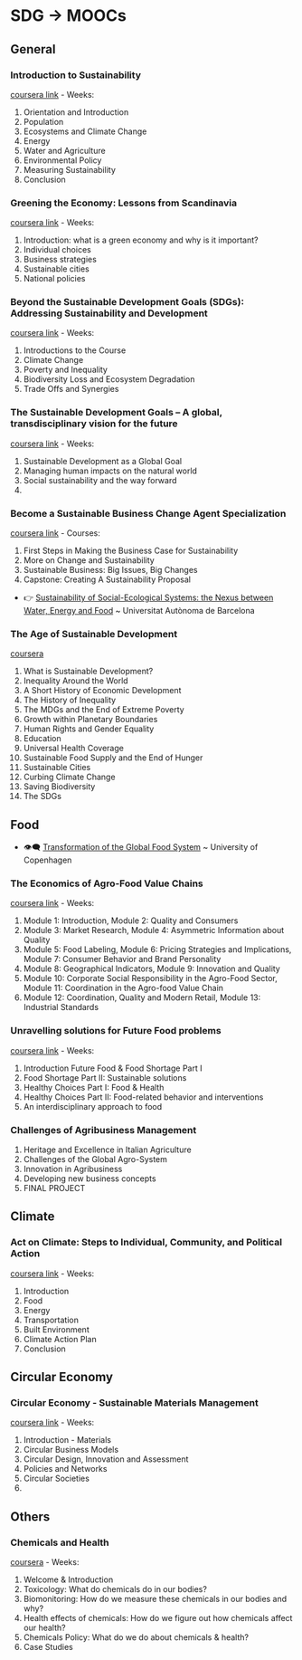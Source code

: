 # SDG -> MOOCs

## General
### Introduction to Sustainability
[coursera link](https://www.coursera.org/learn/sustainability) - Weeks:
1. Orientation and Introduction
2. Population
3. Ecosystems and Climate Change
4. Energy
5. Water and Agriculture
6. Environmental Policy
7. Measuring Sustainability
8. Conclusion

### Greening the Economy: Lessons from Scandinavia
[coursera link](https://www.coursera.org/learn/greening-the-economy) - Weeks:
1. Introduction: what is a green economy and why is it important?
2. Individual choices
3. Business strategies
4. Sustainable cities
5. National policies

### Beyond the Sustainable Development Goals (SDGs): Addressing Sustainability and Development
[coursera link](https://www.coursera.org/learn/beyond-the-sustainable-development-goals-addressing-sustainability-and-development) - Weeks:
1. Introductions to the Course
2. Climate Change
3. Poverty and Inequality
4. Biodiversity Loss and Ecosystem Degradation
5. Trade Offs and Synergies

### The Sustainable Development Goals – A global, transdisciplinary vision for the future
[coursera link](https://www.coursera.org/learn/global-sustainable-development) - Weeks:
1. Sustainable Development as a Global Goal
2. Managing human impacts on the natural world 
3. Social sustainability and the way forward
4. 
### Become a Sustainable Business Change Agent Specialization
[coursera link](https://www.coursera.org/specializations/sustainable-business-change-agent) - Courses:
1. First Steps in Making the Business Case for Sustainability
2. More on Change and Sustainability
3. Sustainable Business: Big Issues, Big Changes
4. Capstone: Creating A Sustainability Proposal

- 👉 [Sustainability of Social-Ecological Systems: the Nexus between Water, Energy and Food](./general/sos-es.md) ~ Universitat Autònoma de Barcelona

### The Age of Sustainable Development
[coursera](https://www.coursera.org/learn/sustainable-development)
1. What is Sustainable Development?
2. Inequality Around the World
3. A Short History of Economic Development
4. The History of Inequality
5. The MDGs and the End of Extreme Poverty
6. Growth within Planetary Boundaries
7. Human Rights and Gender Equality
8. Education
9. Universal Health Coverage
10. Sustainable Food Supply and the End of Hunger
11. Sustainable Cities
12. Curbing Climate Change
13. Saving Biodiversity
14. The SDGs



## Food
- 👁️‍🗨️ [Transformation of the Global Food System](./food/totgfs.md) ~ University of Copenhagen

### The Economics of Agro-Food Value Chains
[coursera link](https://www.coursera.org/learn/valuechains) - Weeks:
1. Module 1: Introduction, Module 2: Quality and Consumers
2. Module 3: Market Research, Module 4: Asymmetric Information about Quality
3. Module 5: Food Labeling, Module 6: Pricing Strategies and Implications, Module 7: Consumer Behavior and Brand Personality
4. Module 8: Geographical Indicators, Module 9: Innovation and Quality 
5. Module 10: Corporate Social Responsibility in the Agro-Food Sector, Module 11: Coordination in the Agro-food Value Chain
6. Module 12: Coordination, Quality and Modern Retail, Module 13: Industrial Standards 

### Unravelling solutions for Future Food problems
[coursera link](https://www.coursera.org/learn/solutions-future-food-problem) - Weeks:
1. Introduction Future Food & Food Shortage Part I
2. Food Shortage Part II: Sustainable solutions
3. Healthy Choices Part I: Food & Health
4. Healthy Choices Part II: Food-related behavior and interventions
5. An interdisciplinary approach to food

### Challenges of Agribusiness Management
1. Heritage and Excellence in Italian Agriculture
2. Challenges of the Global Agro-System
3. Innovation in Agribusiness
4. Developing new business concepts
5. FINAL PROJECT

## Climate
### Act on Climate: Steps to Individual, Community, and Political Action
[coursera link](https://www.coursera.org/learn/act-on-climate) - Weeks:
1. Introduction
2. Food
3. Energy
4. Transportation
5. Built Environment
6. Climate Action Plan
7. Conclusion

## Circular Economy
### Circular Economy - Sustainable Materials Management
[coursera link](https://www.coursera.org/learn/circular-economy) - Weeks:
1. Introduction - Materials
2. Circular Business Models
3. Circular Design, Innovation and Assessment
4. Policies and Networks
5. Circular Societies
6. 

## Others
### Chemicals and Health
[coursera](https://www.coursera.org/learn/chemicals-health) - Weeks:
1. Welcome & Introduction
2. Toxicology: What do chemicals do in our bodies?
3. Biomonitoring: How do we measure these chemicals in our bodies and why?
4. Health effects of chemicals: How do we figure out how chemicals affect our health?
5. Chemicals Policy: What do we do about chemicals & health?
6. Case Studies

